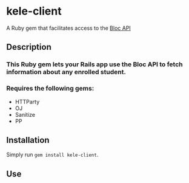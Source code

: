 # kele-client
A Ruby gem that facilitates access to the [Bloc API](https://blocapi.docs.apiary.io/)
## Description
### This Ruby gem lets your Rails app use the Bloc API to fetch information about any enrolled student.
### Requires the following gems: 
 - HTTParty
 - OJ
 - Sanitize
 - PP
## Installation
Simply run ```gem install kele-client```.
## Use
